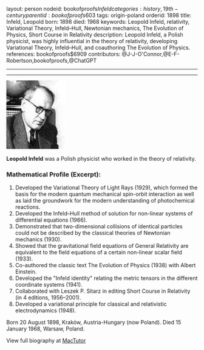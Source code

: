 layout: person
nodeid: bookofproofs$Infeld
categories: history,19th-century
parentid: bookofproofs$603
tags: origin-poland
orderid: 1898
title: Infeld, Leopold
born: 1898
died: 1968
keywords: Leopold Infeld, relativity, Variational Theory, Infeld–Hull, Newtonian mechanics, The Evolution of Physics, Short Course in Relativity
description: Leopold Infeld, a Polish physicist, was highly influential in the theory of relativity, developing Variational Theory, Infeld–Hull, and coauthoring The Evolution of Physics.
references: bookofproofs$6909
contributors: @J-J-O'Connor,@E-F-Robertson,bookofproofs,@ChatGPT

---



---

![Infeld.jpg](https://github.com/bookofproofs/bookofproofs.github.io/blob/main/_sources/_assets/images/portraits/Infeld.jpg?raw=true)

**Leopold Infeld** was a Polish physicist who worked in the theory of relativity.

### Mathematical Profile (Excerpt):
1. Developed the Variational Theory of Light Rays (1929), which formed the basis for the modern quantum mechanical spin-orbit interaction as well as laid the groundwork for the modern understanding of photochemical reactions.
2. Developed the Infeld–Hull method of solution for non-linear systems of differential equations (1966). 
3. Demonstrated that two-dimensional collisions of identical particles could not be described by the classical theories of Newtonian mechanics (1930).
4. Showed that the gravitational field equations of General Relativity are equivalent to the field equations of a certain non-linear scalar field (1933). 
5. Co-authored the classic text The Evolution of Physics (1938) with Albert Einstein. 
6. Developed the "Infeld identity" relating the metric tensors in the different coordinate systems (1941). 
7. Collaborated with Leszek P. Sitarz in editing Short Course in Relativity (in 4 editions, 1956–2001). 
8. Developed a variational principle for classical and relativistic electrodynamics (1948).

Born 20 August 1898, Kraków, Austria-Hungary (now Poland). Died 15 January 1968, Warsaw, Poland.

View full biography at [MacTutor](https://mathshistory.st-andrews.ac.uk/Biographies/Infeld/)
